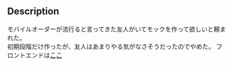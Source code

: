 ## Description
モバイルオーダーが流行ると言ってきた友人がいてモックを作って欲しいと頼まれた。  
初期段階だけ作ったが、友人はあまりやる気がなさそうだったのでやめた。
フロントエンドは[ここ](https://github.com/shigekato/eatery_manage_frontend)
